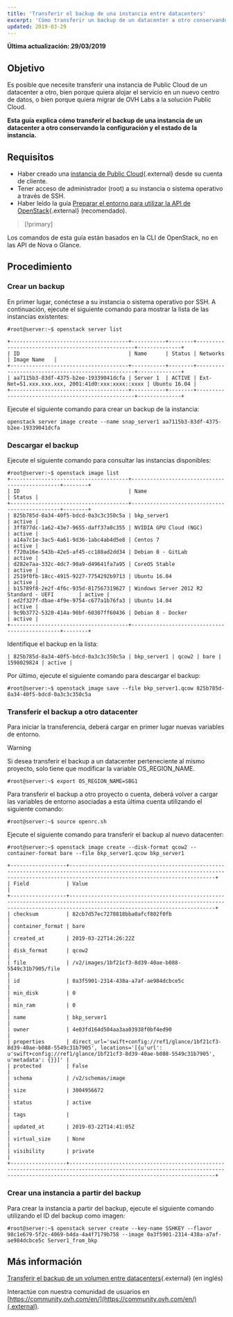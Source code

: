 ```yaml
---
title: 'Transferir el backup de una instancia entre datacenters'
excerpt: 'Cómo transferir un backup de un datacenter a otro conservando la configuración y el estado de la instancia'
updated: 2019-03-29
---
```


**Última actualización: 29/03/2019**

## Objetivo

Es posible que necesite transferir una instancia de Public Cloud de un datacenter a otro, bien porque quiera alojar el servicio en un nuevo centro de datos, o bien porque quiera migrar de OVH Labs a la solución Public Cloud.

**Esta guía explica cómo transferir el backup de una instancia de un datacenter a otro conservando la configuración y el estado de la instancia.**


## Requisitos

* Haber creado una [instancia de Public Cloud](https://www.ovhcloud.com/en/public-cloud/){.external} desde su cuenta de cliente.
* Tener acceso de administrador (root) a su instancia o sistema operativo a través de SSH.
* Haber leído la guía [Preparar el entorno para utilizar la API de OpenStack](/pages/platform/public-cloud/prepare_the_environment_for_using_the_openstack_api){.external} (recomendado).

> [!primary]
>
Los comandos de esta guía están basados en la CLI de OpenStack, no en las API de Nova o Glance.
>

## Procedimiento

### Crear un backup

En primer lugar, conéctese a su instancia o sistema operativo por SSH. A continuación, ejecute el siguiente comando para mostrar la lista de las instancias existentes:

```
#root@server:~$ openstack server list

+--------------------------------------+-----------+--------+--------------------------------------------------+--------------+
| ID                                   | Name      | Status | Networks                                         | Image Name   |
+--------------------------------------+-----------+--------+--------------------------------------------------+--------------+
| aa7115b3-83df-4375-b2ee-19339041dcfa | Server 1  | ACTIVE | Ext-Net=51.xxx.xxx.xxx, 2001:41d0:xxx:xxxx::xxxx | Ubuntu 16.04 |
+--------------------------------------+-----------+--------+--------------------------------------------------+--------------+
```


Ejecute el siguiente comando para crear un backup de la instancia:

```
openstack server image create --name snap_server1 aa7115b3-83df-4375-b2ee-19339041dcfa
```

### Descargar el backup

Ejecute el siguiente comando para consultar las instancias disponibles:

```
#root@server:~$ openstack image list
+--------------------------------------+-----------------------------------------------+--------+
| ID                                   | Name                                          | Status |
+--------------------------------------+-----------------------------------------------+--------+
| 825b785d-8a34-40f5-bdcd-0a3c3c350c5a | bkp_server1                                   | active |
| 3ff877dc-1a62-43e7-9655-daff37a0c355 | NVIDIA GPU Cloud (NGC)                        | active |
| a14a7c1e-3ac5-4a61-9d36-1abc4ab4d5e8 | Centos 7                                      | active |
| f720a16e-543b-42e5-af45-cc188ad2dd34 | Debian 8 - GitLab                             | active |
| d282e7aa-332c-4dc7-90a9-d49641fa7a95 | CoreOS Stable                                 | active |
| 2519f0fb-18cc-4915-9227-7754292b9713 | Ubuntu 16.04                                  | active |
| b15789f8-2e2f-4f6c-935d-817567319627 | Windows Server 2012 R2 Standard - UEFI        | active |
| ed2f327f-dbae-4f9e-9754-c677a1b76fa3 | Ubuntu 14.04                                  | active |
| 9c9b3772-5320-414a-90bf-60307ff60436 | Debian 8 - Docker                             | active |
+--------------------------------------+-----------------------------------------------+--------+
```

Identifique el backup en la lista:

```
| 825b785d-8a34-40f5-bdcd-0a3c3c350c5a | bkp_server1 | qcow2 | bare | 1598029824 | active |
```

Por último, ejecute el siguiente comando para descargar el backup:

```
#root@server:~$ openstack image save --file bkp_server1.qcow 825b785d-8a34-40f5-bdcd-0a3c3c350c5a
```

### Transferir el backup a otro datacenter

Para iniciar la transferencia, deberá cargar en primer lugar nuevas variables de entorno.

> [!warning]
>
> Si desea transferir el backup a un datacenter perteneciente al mismo proyecto, solo tiene que modificar la variable OS_REGION_NAME.
>

```
#root@server:~$ export OS_REGION_NAME=SBG1
```

Para transferir el backup a otro proyecto o cuenta, deberá volver a cargar las variables de entorno asociadas a esta última cuenta utilizando el siguiente comando:

```
#root@server:~$ source openrc.sh
```

Ejecute el siguiente comando para transferir el backup al nuevo datacenter:

```
#root@server:~$ openstack image create --disk-format qcow2 --container-format bare --file bkp_server1.qcow bkp_server1

+------------------+-------------------------------------------------------------------------------------------------------------------------------------------------------------------------------------------+
| Field            | Value                                                                                                                                                                                     |
+------------------+-------------------------------------------------------------------------------------------------------------------------------------------------------------------------------------------+
| checksum         | 82cb7d57ec7278818bba0afcf802f0fb                                                                                                                                                          |
| container_format | bare                                                                                                                                                                                      |
| created_at       | 2019-03-22T14:26:22Z                                                                                                                                                                      |
| disk_format      | qcow2                                                                                                                                                                                     |
| file             | /v2/images/1bf21cf3-8d39-40ae-b088-5549c31b7905/file                                                                                                                                      |
| id               | 0a3f5901-2314-438a-a7af-ae984dcbce5c                                                                                                                                                    |
| min_disk         | 0                                                                                                                                                                                         |
| min_ram          | 0                                                                                                                                                                                         |
| name             | bkp_server1                                                                                                                                                                             |
| owner            | 4e03fd164d504aa3aa03938f0bf4ed90                                                                                                                                                          |
| properties       | direct_url='swift+config://ref1/glance/1bf21cf3-8d39-40ae-b088-5549c31b7905', locations='[{u'url': u'swift+config://ref1/glance/1bf21cf3-8d39-40ae-b088-5549c31b7905', u'metadata': {}}]' |
| protected        | False                                                                                                                                                                                     |
| schema           | /v2/schemas/image                                                                                                                                                                         |
| size             | 3004956672                                                                                                                                                                                |
| status           | active                                                                                                                                                                                    |
| tags             |                                                                                                                                                                                           |
| updated_at       | 2019-03-22T14:41:05Z                                                                                                                                                                      |
| virtual_size     | None                                                                                                                                                                                      |
| visibility       | private                                                                                                                                                                                   |
+------------------+-------------------------------------------------------------------------------------------------------------------------------------------------------------------------------------------+
```

### Crear una instancia a partir del backup

Para crear la instancia a partir del backup, ejecute el siguiente comando utilizando el ID del backup como imagen:

```
#root@server:~$ openstack server create --key-name SSHKEY --flavor 98c1e679-5f2c-4069-b4da-4a4f7179b758 --image 0a3f5901-2314-438a-a7af-ae984dcbce5c Server1_from_bkp
```

## Más información

[Transferir el backup de un volumen entre datacenters](/pages/platform/public-cloud/transfer_volume_backup_from_one_datacentre_to_another){.external} (en inglés)

Interactúe con nuestra comunidad de usuarios en [https://community.ovh.com/en/](https://community.ovh.com/en/){.external}.
